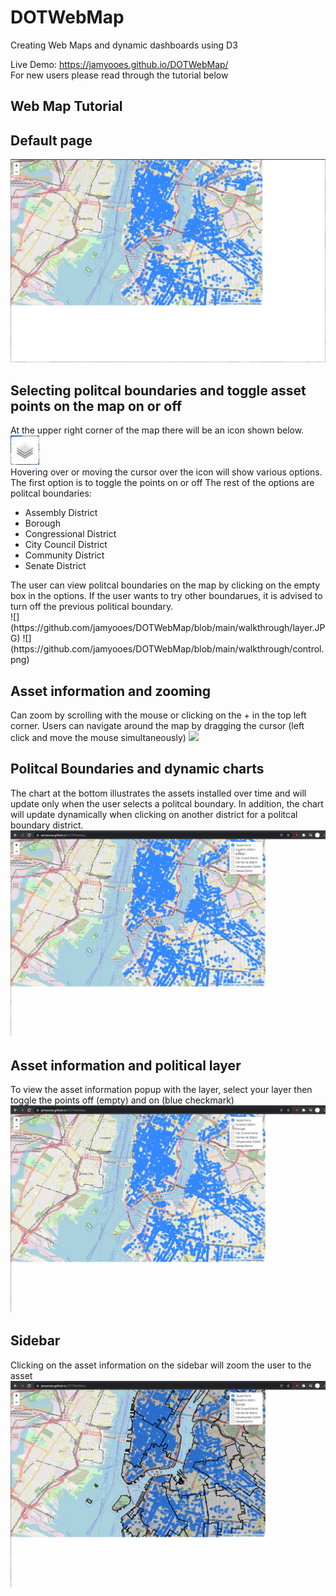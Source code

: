 # DOTWebMap
Creating Web Maps and dynamic dashboards using D3

Live Demo: https://jamyooes.github.io/DOTWebMap/
<br /> 
For new users please read through the tutorial below

## Web Map Tutorial

## Default page
![](https://github.com/jamyooes/DOTWebMap/blob/main/walkthrough/Default%20Page.JPG)

## Selecting politcal boundaries and toggle asset points on the map on or off
At the upper right corner of the map there will be an icon shown below.
<br/>
![](https://github.com/jamyooes/DOTWebMap/blob/main/walkthrough/layer.JPG)
<br/>
Hovering over or moving the cursor over the icon will show various options.
The first option is to toggle the points on or off
The rest of the options are politcal boundaries:
<ul>
<li>Assembly District </li> 
<li>Borough</li> 
<li>Congressional District</li>
<li>City Council District</li> 
<li>Community District</li> 
<li>Senate District</li>
</ul>
The user can view politcal boundaries on the map by clicking on the empty box in the options. 
If the user wants to try other boundarues, it is advised to turn off the previous political boundary.
<br/>
![](https://github.com/jamyooes/DOTWebMap/blob/main/walkthrough/layer.JPG)
![](https://github.com/jamyooes/DOTWebMap/blob/main/walkthrough/control.png)

## Asset information and zooming
Can zoom by scrolling with the mouse or clicking on the + in the top left corner.
Users can navigate around the map by dragging the cursor (left click and move the mouse simultaneously)
![](https://github.com/jamyooes/DOTWebMap/blob/main/walkthrough/walkthrough2.gif)

## Politcal Boundaries and dynamic charts 
The chart at the bottom illustrates the assets installed over time and will update 
only when the user selects a politcal boundary. In addition, the chart will update
dynamically when clicking on another district for a politcal boundary district.
![](https://github.com/jamyooes/DOTWebMap/blob/main/walkthrough/walkthrough.gif)

## Asset information and political layer
To view the asset information popup with the layer, select your layer then toggle 
the points off (empty) and on (blue checkmark)
![](https://github.com/jamyooes/DOTWebMap/blob/main/walkthrough/walkthrough4.gif)

## Sidebar
Clicking on the asset information on the sidebar will zoom the user to the asset 
![](https://github.com/jamyooes/DOTWebMap/blob/main/walkthrough/walkthrough3.gif)

